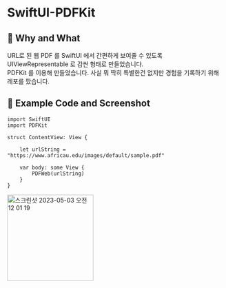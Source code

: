# SwiftUI-PDFKit

## 🤔 Why and What
URL로 된 웹 PDF 를 SwiftUI 에서 간편하게 보여줄 수 있도록 UIViewRepresentable 로 감싼 형태로 만들었습니다.  
PDFKit 를 이용해 만들었습니다. 사실 뭐 딱히 특별한건 없지만 경험을 기록하기 위해 레포를 팠습니다.

## 📱 Example Code and Screenshot
```
import SwiftUI
import PDFKit

struct ContentView: View {
    
    let urlString = "https://www.africau.edu/images/default/sample.pdf"
    
    var body: some View {
        PDFWeb(urlString)
    }
}
```

<img width="200" alt="스크린샷 2023-05-03 오전 12 01 19" src="https://user-images.githubusercontent.com/85481204/235705715-d9822f69-edf4-4866-b544-b15f44ae35a6.png">
